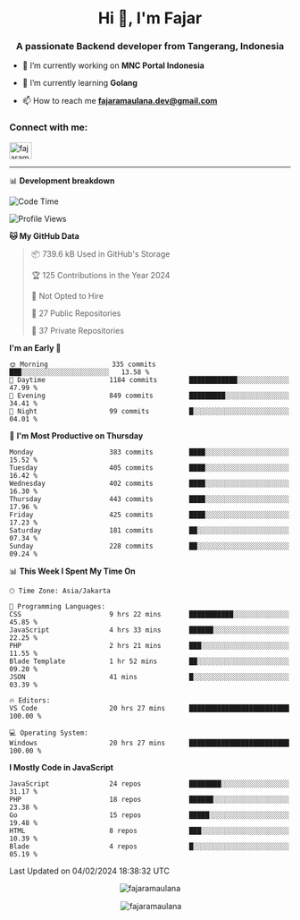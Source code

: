 <h1 align="center">Hi 👋, I'm Fajar</h1>
<h3 align="center">A passionate Backend developer from Tangerang, Indonesia</h3>

<!-- <p align="left"> <img src="https://komarev.com/ghpvc/?username=fajaramaulana&label=Profile%20views&color=0e75b6&style=flat" alt="fajaramaulana" /> </p> -->

- 🔭 I’m currently working on **MNC Portal Indonesia**

- 🌱 I’m currently learning **Golang**

- 📫 How to reach me **fajaramaulana.dev@gmail.com**

<h3 align="left">Connect with me:</h3>
<p align="left">
<a href="https://linkedin.com/in/fajar-agus-maulana-73533a180/" target="blank"><img align="center" src="https://raw.githubusercontent.com/rahuldkjain/github-profile-readme-generator/master/src/images/icons/Social/linked-in-alt.svg" alt="fajaramaulana" height="30" width="40" /></a>
</p>

-------

📊 **Development breakdown**
<!--START_SECTION:waka-->
![Code Time](http://img.shields.io/badge/Code%20Time-1%2C652%20hrs%2046%20mins-blue)

![Profile Views](http://img.shields.io/badge/Profile%20Views-4-blue)

**🐱 My GitHub Data** 

> 📦 739.6 kB Used in GitHub's Storage 
 > 
> 🏆 125 Contributions in the Year 2024
 > 
> 🚫 Not Opted to Hire
 > 
> 📜 27 Public Repositories 
 > 
> 🔑 37 Private Repositories 
 > 
**I'm an Early 🐤** 

```text
🌞 Morning                335 commits         ███░░░░░░░░░░░░░░░░░░░░░░   13.58 % 
🌆 Daytime                1184 commits        ████████████░░░░░░░░░░░░░   47.99 % 
🌃 Evening                849 commits         █████████░░░░░░░░░░░░░░░░   34.41 % 
🌙 Night                  99 commits          █░░░░░░░░░░░░░░░░░░░░░░░░   04.01 % 
```
📅 **I'm Most Productive on Thursday** 

```text
Monday                   383 commits         ████░░░░░░░░░░░░░░░░░░░░░   15.52 % 
Tuesday                  405 commits         ████░░░░░░░░░░░░░░░░░░░░░   16.42 % 
Wednesday                402 commits         ████░░░░░░░░░░░░░░░░░░░░░   16.30 % 
Thursday                 443 commits         ████░░░░░░░░░░░░░░░░░░░░░   17.96 % 
Friday                   425 commits         ████░░░░░░░░░░░░░░░░░░░░░   17.23 % 
Saturday                 181 commits         ██░░░░░░░░░░░░░░░░░░░░░░░   07.34 % 
Sunday                   228 commits         ██░░░░░░░░░░░░░░░░░░░░░░░   09.24 % 
```


📊 **This Week I Spent My Time On** 

```text
🕑︎ Time Zone: Asia/Jakarta

💬 Programming Languages: 
CSS                      9 hrs 22 mins       ███████████░░░░░░░░░░░░░░   45.85 % 
JavaScript               4 hrs 33 mins       ██████░░░░░░░░░░░░░░░░░░░   22.25 % 
PHP                      2 hrs 21 mins       ███░░░░░░░░░░░░░░░░░░░░░░   11.55 % 
Blade Template           1 hr 52 mins        ██░░░░░░░░░░░░░░░░░░░░░░░   09.20 % 
JSON                     41 mins             █░░░░░░░░░░░░░░░░░░░░░░░░   03.39 % 

🔥 Editors: 
VS Code                  20 hrs 27 mins      █████████████████████████   100.00 % 

💻 Operating System: 
Windows                  20 hrs 27 mins      █████████████████████████   100.00 % 
```

**I Mostly Code in JavaScript** 

```text
JavaScript               24 repos            ████████░░░░░░░░░░░░░░░░░   31.17 % 
PHP                      18 repos            ██████░░░░░░░░░░░░░░░░░░░   23.38 % 
Go                       15 repos            █████░░░░░░░░░░░░░░░░░░░░   19.48 % 
HTML                     8 repos             ███░░░░░░░░░░░░░░░░░░░░░░   10.39 % 
Blade                    4 repos             █░░░░░░░░░░░░░░░░░░░░░░░░   05.19 % 
```




 Last Updated on 04/02/2024 18:38:32 UTC
<!--END_SECTION:waka-->
<p align="center"><img align="center" src="https://github-readme-stats.vercel.app/api/top-langs?username=fajaramaulana&show_icons=true&locale=en&layout=compact" alt="fajaramaulana" /></p>

<p align="center">&nbsp;<img align="center" src="https://github-readme-stats.vercel.app/api?username=fajaramaulana&show_icons=true&locale=en" alt="fajaramaulana" /></p>
